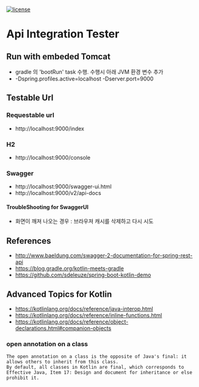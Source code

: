 [![license](https://img.shields.io/github/license/mashape/apistatus.svg)](https://opensource.org/licenses/MIT)

# Api Integration Tester

## Run with embeded Tomcat
- gradle 의 'bootRun' task 수행. 수행시 아래 JVM 환경 변수 추가
- -Dspring.profiles.active=localhost -Dserver.port=9000

## Testable Url

### Requestable url
- http://localhost:9000/index

### H2
- http://localhost:9000/console

### Swagger
- http://localhost:9000/swagger-ui.html
- http://localhost:9000/v2/api-docs

#### TroubleShooting for SwaggerUI
- 화면이 깨져 나오는 경우 : 브라우져 캐시를 삭제하고 다시 시도

## References
- http://www.baeldung.com/swagger-2-documentation-for-spring-rest-api
- https://blog.gradle.org/kotlin-meets-gradle
- https://github.com/sdeleuze/spring-boot-kotlin-demo

## Advanced Topics for Kotlin
- https://kotlinlang.org/docs/reference/java-interop.html
- https://kotlinlang.org/docs/reference/inline-functions.html
- https://kotlinlang.org/docs/reference/object-declarations.html#companion-objects

### open annotation on a class
```
The open annotation on a class is the opposite of Java's final: it allows others to inherit from this class.
By default, all classes in Kotlin are final, which corresponds to Effective Java, Item 17: Design and document for inheritance or else prohibit it.
```
